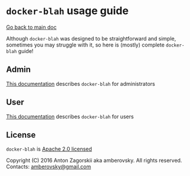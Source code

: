 # `docker-blah` usage guide

[Go back to main doc](/README.md#usage)

Although `docker-blah` was designed to be straightforward and simple, sometimes you may struggle with it, so here is (mostly) complete `docker-blah` guide!

## Admin 

[This documentation](./admin/README.md) describes `docker-blah` for administrators 

## User

[This documentation](./user/README.md) describes `docker-blah` for users

## License

`docker-blah` is [Apache 2.0 licensed](/LICENSE)

Copyright (C) 2016 Anton Zagorskii aka amberovsky.
All rights reserved. Contacts: <amberovsky@gmail.com> 
